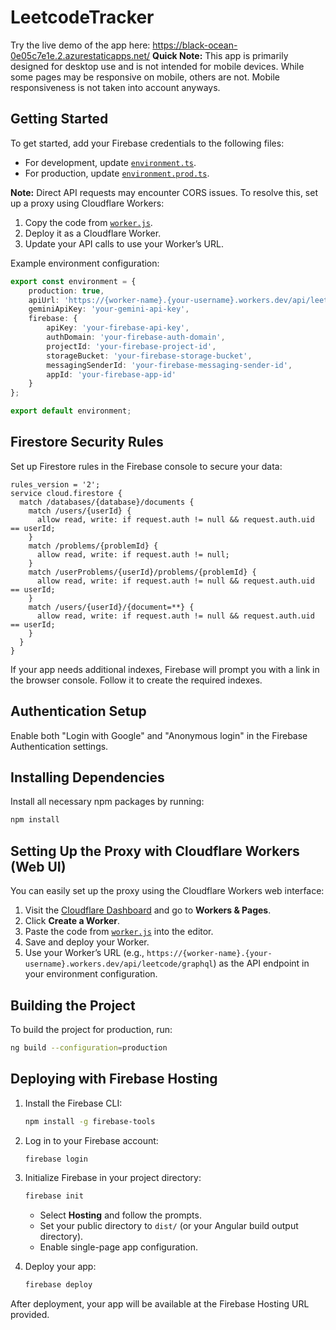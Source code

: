 # LeetcodeTracker

Try the live demo of the app here:
https://black-ocean-0e05c7e1e.2.azurestaticapps.net/
**Quick Note:** This app is primarily designed for desktop use and is not intended for mobile devices. While some pages may be responsive on mobile, others are not. Mobile responsiveness is not taken into account anyways.

## Getting Started

To get started, add your Firebase credentials to the following files:
- For development, update [`environment.ts`](./src/app/environments/environment.ts).
- For production, update [`environment.prod.ts`](./src/app/environments/environment.prod.ts).

**Note:** Direct API requests may encounter CORS issues. To resolve this, set up a proxy using Cloudflare Workers:
1. Copy the code from [`worker.js`](./src/app/environments/worker.js).
2. Deploy it as a Cloudflare Worker.
3. Update your API calls to use your Worker’s URL.

Example environment configuration:
```typescript
export const environment = {
    production: true,
    apiUrl: 'https://{worker-name}.{your-username}.workers.dev/api/leetcode/graphql',
    geminiApiKey: 'your-gemini-api-key',
    firebase: {
        apiKey: 'your-firebase-api-key',
        authDomain: 'your-firebase-auth-domain',
        projectId: 'your-firebase-project-id',
        storageBucket: 'your-firebase-storage-bucket',
        messagingSenderId: 'your-firebase-messaging-sender-id',
        appId: 'your-firebase-app-id'
    }
};

export default environment;
```

## Firestore Security Rules

Set up Firestore rules in the Firebase console to secure your data:
```
rules_version = '2';
service cloud.firestore {
  match /databases/{database}/documents {
    match /users/{userId} {
      allow read, write: if request.auth != null && request.auth.uid == userId;
    }
    match /problems/{problemId} {
      allow read, write: if request.auth != null;
    }
    match /userProblems/{userId}/problems/{problemId} {
      allow read, write: if request.auth != null && request.auth.uid == userId;
    }
    match /users/{userId}/{document=**} {
      allow read, write: if request.auth != null && request.auth.uid == userId;
    }
  }
}
```
If your app needs additional indexes, Firebase will prompt you with a link in the browser console. Follow it to create the required indexes.

## Authentication Setup

Enable both "Login with Google" and "Anonymous login" in the Firebase Authentication settings.

## Installing Dependencies

Install all necessary npm packages by running:
```bash
npm install
```

## Setting Up the Proxy with Cloudflare Workers (Web UI)

You can easily set up the proxy using the Cloudflare Workers web interface:
1. Visit the [Cloudflare Dashboard](https://dash.cloudflare.com/) and go to **Workers & Pages**.
2. Click **Create a Worker**.
3. Paste the code from [`worker.js`](./src/app/environments/worker.js) into the editor.
4. Save and deploy your Worker.
5. Use your Worker’s URL (e.g., `https://{worker-name}.{your-username}.workers.dev/api/leetcode/graphql`) as the API endpoint in your environment configuration.

## Building the Project

To build the project for production, run:
```bash
ng build --configuration=production
```

## Deploying with Firebase Hosting

1. Install the Firebase CLI:
    ```bash
    npm install -g firebase-tools
    ```
2. Log in to your Firebase account:
    ```bash
    firebase login
    ```
3. Initialize Firebase in your project directory:
    ```bash
    firebase init
    ```
    - Select **Hosting** and follow the prompts.
    - Set your public directory to `dist/` (or your Angular build output directory).
    - Enable single-page app configuration.

4. Deploy your app:
    ```bash
    firebase deploy
    ```

After deployment, your app will be available at the Firebase Hosting URL provided.
